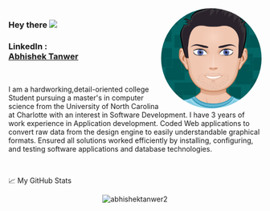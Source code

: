 
<img align="right" src="https://github.com/abhishektanwer2/abhishektanwer2/blob/master/images/myAvatar.png" width="200" height="200" style="border-radius:50%">

### Hey there <img src="https://media.giphy.com/media/hvRJCLFzcasrR4ia7z/giphy.gif" width="25px">

### LinkedIn : <div class="LI-profile-badge"  data-version="v1" data-size="medium" data-locale="en_US" data-type="vertical" data-theme="dark" datavanity="abhishektanwer"><a class="LI-simple-link" href='https://www.linkedin.com/in/abhishektanwer?trk=profile-badge'>Abhishek Tanwer</a></div></a>
<br />

I am a hardworking,detail-oriented college Student pursuing a master's in computer science from the University of North Carolina at Charlotte with an interest in Software Development. I have 3 years of work experience in Application development. Coded Web applications to convert raw data from the design engine to easily understandable graphical formats. Ensured all solutions worked efficiently by installing, configuring, and testing software applications and database technologies.

<br />

📈 My GitHub Stats

<p align="center"> <img src="https://github-readme-stats.vercel.app/api?username=abhishektanwer2&show_icons=true&theme=dark" alt="abhishektanwer2" />




